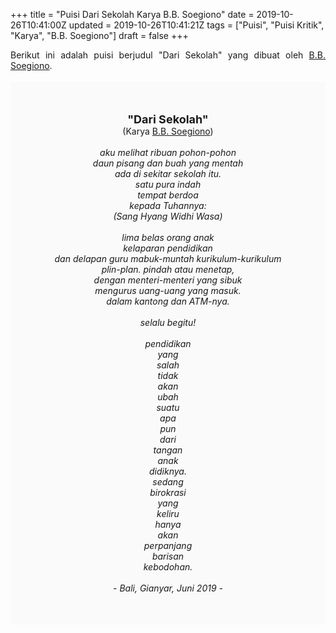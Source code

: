 +++
title = "Puisi Dari Sekolah Karya B.B. Soegiono"
date = 2019-10-26T10:41:00Z
updated = 2019-10-26T10:41:21Z
tags = ["Puisi", "Puisi Kritik", "Karya", "B.B. Soegiono"]
draft = false
+++

<div dir="ltr" style="text-align: left;" trbidi="on"><div dir="ltr" style="text-align: left;" trbidi="on"><div style="text-align: justify;">Berikut ini adalah puisi berjudul "Dari Sekolah" yang dibuat oleh <a href="https://www.litera.co.id/2019/07/27/puisi-puisi-b-b-soegiono/" target="_blank">B.B. Soegiono</a>.</div><br /><div style="background: #FAFAFA; font-size: 14px; height: auto; margin: 0 auto; padding: 50px; text-align: center; width: auto;"><span style="font-size: 18px;"><b>"Dari Sekolah"</b></span><br />(Karya <a href="https://www.sekata.web.id/tags/b.b.-soegiono" target="_blank">B.B. Soegiono</a>) <br /><br /><i>aku melihat ribuan pohon-pohon<br />daun pisang dan buah yang mentah<br />ada di sekitar sekolah itu.<br />satu pura indah<br />tempat berdoa<br />kepada Tuhannya: <br />(Sang Hyang Widhi Wasa)<br /><br />lima belas orang anak<br />kelaparan pendidikan<br />dan delapan guru mabuk-muntah kurikulum-kurikulum<br />plin-plan. pindah atau menetap,<br />dengan menteri-menteri yang sibuk<br />mengurus uang-uang yang masuk.<br />dalam kantong dan ATM-nya.<br /><br />selalu begitu!<br /><br />pendidikan<br />yang<br />salah<br />tidak<br />akan<br />ubah<br />suatu<br />apa<br />pun<br />dari<br />tangan<br />anak<br />didiknya.<br />sedang<br />birokrasi<br />yang<br />keliru<br />hanya<br />akan<br />perpanjang<br />barisan<br />kebodohan.<br /><br />- Bali, Gianyar, Juni 2019 -</i></div></div></div>
